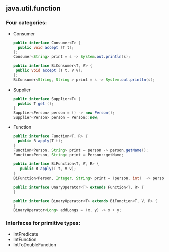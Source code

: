 ## java.util.function

### Four categories: 
* Consumer
    ```java
  public interface Consumer<T> {
      public void accept (T t);
  };
  Consumer<String> print = s -> System.out.println(s);
    ```
     ```java
  public interface BiConsumer<T, V> {
      public void accept (T t, V v);
  };
    BiConsumer<String, String > print = s -> System.out.println(s);
   ```
* Supplier
    ```java
  public interface Supplier<T> {
      public T get ();
  }
  Supplier<Person> person = () -> new Person();
  Supplier<Person> person = Person::new;
    ```
* Function
    ```java
  public interface Function<T, R> {
      public R apply(T t);
  }
  Function<Person, String> print = person -> person.getName();
  Function<Person, String> print = Person::getName;
   ```
   ```java
  public interface BiFunction<T, V, R> {
      public R apply(T t, V v);
  }
  BiFunction<Person, Integer, String> print = (person, int)  -> person.getName(int);
   ```
   ```java
  public interface UnaryOperator<T> extends Function<T, R> {
  }
   ```
   ```java
  public interface BinaryOperator<T> extends BiFunction<T, V, R> {
  }
  BinaryOperator<Long> addLongs = (x, y) -> x + y;
   ```
 ### Interfaces for primitive types:
 * IntPredicate
 * IntFunction
 * IntToDoubleFunction 